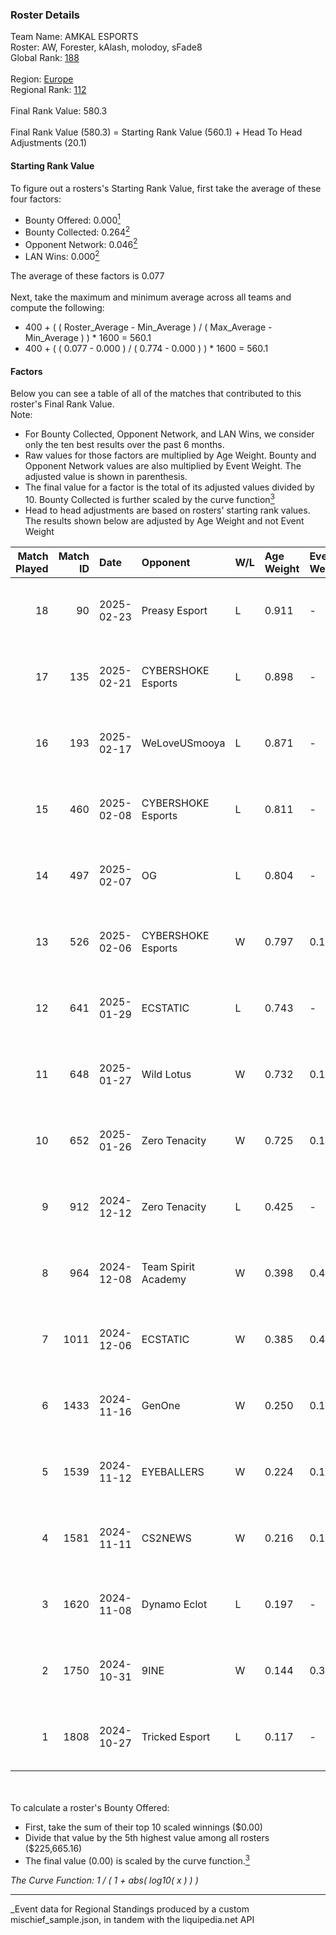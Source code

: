 ### Roster Details<br />
Team Name: AMKAL ESPORTS<br />
Roster: AW, Forester, kAlash, molodoy, sFade8<br />
Global Rank: [188](../../standings_global_2025_04_07.md)<br />
<br />
Region: [Europe]( ../../standings_europe_2025_04_07.md)<br />
Regional Rank: [112]( ../../standings_europe_2025_04_07.md)<br />
<br />
Final Rank Value:  580.3<br />
<br />
Final Rank Value (580.3) = Starting Rank Value (560.1) + Head To Head Adjustments (20.1)<br />

#### Starting Rank Value<br />
To figure out a rosters's Starting Rank Value, first take the average of these four factors:<br />
- Bounty Offered: 0.000[<sup>1</sup>](#table2)
- Bounty Collected: 0.264[<sup>2</sup>](#table1)
- Opponent Network: 0.046[<sup>2</sup>](#table1)
- LAN Wins: 0.000[<sup>2</sup>](#table1)

The average of these factors is 0.077<br />
<br />
Next, take the maximum and minimum average across all teams and compute the following:<br />
- 400 + ( ( Roster_Average - Min_Average ) / ( Max_Average - Min_Average ) ) * 1600 = 560.1
- 400 + ( ( 0.077 - 0.000 ) / ( 0.774 - 0.000 ) ) * 1600 = 560.1


#### Factors<br />
Below you can see a table of all of the matches that contributed to this roster's Final Rank Value.<br />
Note:<br />

- For Bounty Collected, Opponent Network, and LAN Wins, we consider only the ten best results over the past 6 months.
- Raw values for those factors are multiplied by Age Weight. Bounty and Opponent Network values are also multiplied by Event Weight. The adjusted value is shown in parenthesis.
- The final value for a factor is the total of its adjusted values divided by 10. Bounty Collected is further scaled by the curve function[<sup>3</sup>](#curveFunction)
- Head to head adjustments are based on rosters' starting rank values. The results shown below are adjusted by Age Weight and not Event Weight
<span id="table1"></span><br />


| Match Played | Match ID | Date       | Opponent            | W/L | Age Weight | Event Weight | Bounty Collected | Opponent Network | LAN Wins  | H2H Adj. | Roster                                |
| -: | -: | :- | :- | :- | :- | :- | :- | :- | :- | -: | :- |
|           18 |       90 | 2025-02-23 | Preasy Esport       | L   | 0.911      | -            | -                | -                | -         |   -11.47 | AW, Forester, kAlash, molodoy, sFade8 |
|           17 |      135 | 2025-02-21 | CYBERSHOKE Esports  | L   | 0.898      | -            | -                | -                | -         |    -5.56 | AW, Forester, kAlash, molodoy, sFade8 |
|           16 |      193 | 2025-02-17 | WeLoveUSmooya       | L   | 0.871      | -            | -                | -                | -         |   -20.64 | AW, kAlash, molodoy, sFade8, sm3t     |
|           15 |      460 | 2025-02-08 | CYBERSHOKE Esports  | L   | 0.811      | -            | -                | -                | -         |    -6.52 | AW, kAlash, molodoy, sFade8, sm3t     |
|           14 |      497 | 2025-02-07 | OG                  | L   | 0.804      | -            | -                | -                | -         |    -5.67 | AW, kAlash, molodoy, sFade8, sm3t     |
|           13 |      526 | 2025-02-06 | CYBERSHOKE Esports  | W   | 0.797      | 0.143        | 0.010 (0.001)    | 1.000 (0.114)    | 0 (0.000) |    18.64 | AW, kAlash, molodoy, sFade8, sm3t     |
|           12 |      641 | 2025-01-29 | ECSTATIC            | L   | 0.743      | -            | -                | -                | -         |    -5.86 | AW, kAlash, molodoy, sFade8, sm3t     |
|           11 |      648 | 2025-01-27 | Wild Lotus          | W   | 0.732      | 0.143        | 0.000 (0.000)    | 0.350 (0.037)    | 0 (0.000) |    11.12 | AW, kAlash, molodoy, sFade8, sm3t     |
|           10 |      652 | 2025-01-26 | Zero Tenacity       | W   | 0.725      | 0.143        | 0.017 (0.002)    | 0.423 (0.044)    | 0 (0.000) |    16.16 | AW, kAlash, molodoy, sFade8, sm3t     |
|            9 |      912 | 2024-12-12 | Zero Tenacity       | L   | 0.425      | -            | -                | -                | -         |    -3.56 | AW, kAlash, molodoy, sFade8, sm3t     |
|            8 |      964 | 2024-12-08 | Team Spirit Academy | W   | 0.398      | 0.435        | 0.048 (0.008)    | 0.505 (0.087)    | 0 (0.000) |    10.15 | AW, kAlash, molodoy, sFade8, sm3t     |
|            7 |     1011 | 2024-12-06 | ECSTATIC            | W   | 0.385      | 0.435        | 0.025 (0.004)    | 0.919 (0.154)    | 0 (0.000) |     9.72 | AW, kAlash, molodoy, sFade8, sm3t     |
|            6 |     1433 | 2024-11-16 | GenOne              | W   | 0.250      | 0.143        | 0.007 (0.000)    | 0.362 (0.013)    | 0 (0.000) |     5.76 | AW, kAlash, molodoy, sFade8, sm3t     |
|            5 |     1539 | 2024-11-12 | EYEBALLERS          | W   | 0.224      | 0.143        | 0.016 (0.001)    | 0.275 (0.009)    | 0 (0.000) |     5.36 | AW, kAlash, molodoy, sFade8, sm3t     |
|            4 |     1581 | 2024-11-11 | CS2NEWS             | W   | 0.216      | 0.143        | 0.000 (0.000)    | 0.000 (0.000)    | 0 (0.000) |     1.96 | AW, kAlash, molodoy, sFade8, sm3t     |
|            3 |     1620 | 2024-11-08 | Dynamo Eclot        | L   | 0.197      | -            | -                | -                | -         |    -0.59 | AW, kAlash, molodoy, sFade8, sm3t     |
|            2 |     1750 | 2024-10-31 | 9INE                | W   | 0.144      | 0.384        | 0.000 (0.000)    | 0.061 (0.003)    | 0 (0.000) |     1.97 | AW, kAlash, molodoy, sFade8, sm3t     |
|            1 |     1808 | 2024-10-27 | Tricked Esport      | L   | 0.117      | -            | -                | -                | -         |    -0.82 | AW, kAlash, molodoy, sFade8, sm3t     |

<br />
<span id="table2"></span><br />
To calculate a roster's Bounty Offered:<br />

- First, take the sum of their top 10 scaled winnings ($0.00)
- Divide that value by the 5th highest value among all rosters ($225,665.16)
- The final value (0.00) is scaled by the curve function.[<sup>3</sup>](#curveFunction)

<span id="curveFunction"></span>_The Curve Function: 1 / ( 1 + abs( log10( x ) ) )_<br />

---
_Event data for Regional Standings produced by a custom mischief_sample.json, in tandem with the liquipedia.net API<br />
